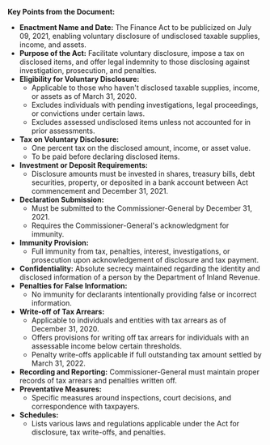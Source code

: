 **Key Points from the Document:**

- **Enactment Name and Date:** The Finance Act to be publicized on July 09, 2021, enabling voluntary disclosure of undisclosed taxable supplies, income, and assets.
- **Purpose of the Act:** Facilitate voluntary disclosure, impose a tax on disclosed items, and offer legal indemnity to those disclosing against investigation, prosecution, and penalties.
- **Eligibility for Voluntary Disclosure:**
  - Applicable to those who haven't disclosed taxable supplies, income, or assets as of March 31, 2020.
  - Excludes individuals with pending investigations, legal proceedings, or convictions under certain laws.
  - Excludes assessed undisclosed items unless not accounted for in prior assessments.
- **Tax on Voluntary Disclosure:**
  - One percent tax on the disclosed amount, income, or asset value.
  - To be paid before declaring disclosed items.
- **Investment or Deposit Requirements:**
  - Disclosure amounts must be invested in shares, treasury bills, debt securities, property, or deposited in a bank account between Act commencement and December 31, 2021.
- **Declaration Submission:**
  - Must be submitted to the Commissioner-General by December 31, 2021.
  - Requires the Commissioner-General's acknowledgment for immunity.
- **Immunity Provision:**
  - Full immunity from tax, penalties, interest, investigations, or prosecution upon acknowledgement of disclosure and tax payment.
- **Confidentiality:** Absolute secrecy maintained regarding the identity and disclosed information of a person by the Department of Inland Revenue.
- **Penalties for False Information:** 
  - No immunity for declarants intentionally providing false or incorrect information.
- **Write-off of Tax Arrears:**
  - Applicable to individuals and entities with tax arrears as of December 31, 2020.
  - Offers provisions for writing off tax arrears for individuals with an assessable income below certain thresholds.
  - Penalty write-offs applicable if full outstanding tax amount settled by March 31, 2022.
- **Recording and Reporting:** Commissioner-General must maintain proper records of tax arrears and penalties written off.
- **Preventative Measures:** 
  - Specific measures around inspections, court decisions, and correspondence with taxpayers.
- **Schedules:**
  - Lists various laws and regulations applicable under the Act for disclosure, tax write-offs, and penalties.
